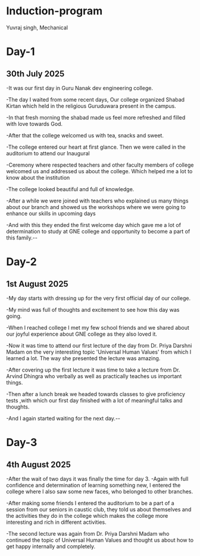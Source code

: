 # Induction-program
Yuvraj singh, Mechanical 

# Day-1

## 30th July 2025
-It was our first day in Guru Nanak dev engineering college. 

-The day I waited from some recent days, Our college organized Shabad Kirtan which held in the religious Guruduwara present in the campus.

-In that fresh morning the shabad made us feel more refreshed and filled with love towards God.

-After that the college welcomed us with tea, snacks and sweet.

-The college entered our heart at first glance. Then we were called in the auditorium to attend our Inaugural     

-Ceremony where respected teachers and other faculty members of college welcomed us and addressed us about the college. Which helped me a lot to know about the institution

-The college looked beautiful and full of knowledge.

-After a while we were joined with teachers who explained us many things about our branch and showed us the workshops where we were going to enhance our skills in upcoming days

-And with this they ended the first welcome day which gave me a lot of determination to study at GNE college and opportunity to become a part of this family.--

# Day-2

## 1st August 2025

-My day starts with dressing up for the very first official day of our college. 

-My mind was full of thoughts and excitement to see how this day was going.

-When I reached college I met my few school friends and we shared about our joyful experience about GNE college as they also loved it.

-Now it was time to attend our first lecture of the day from Dr. Priya Darshni Madam on the very interesting topic 'Universal Human Values' from which I learned a lot. 
The way she presented the lecture was amazing.

-After covering up the first lecture it was time to take a lecture from Dr. Arvind Dhingra who verbally as well as practically teaches us important things.

-Then after a lunch break we headed towards classes to give proficiency tests ,with which our first day finished with a lot of meaningful talks and thoughts.

-And I again started waiting for the next day.--

# Day-3

## 4th August 2025

-After the wait of two days it was finally the time for day 3.
-Again with full confidence and determination of learning something new, I entered the college where I also saw some new faces, who belonged to other branches.

-After making some friends I entered the auditorium to be a part of a session from our seniors in caustic club, they told us about themselves and the activities they do in the college which makes the college more interesting and rich in different activities.

-The second lecture was again from Dr. Priya Darshni Madam who continued the topic of Universal Human Values and thought us about how to get happy internally and completely.






























